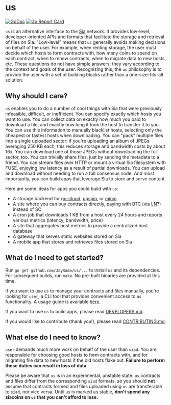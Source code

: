 us
==

[![GoDoc](https://godoc.org/lukechampine.com/us?status.svg)](https://godoc.org/lukechampine.com/us)
[![Go Report Card](https://goreportcard.com/badge/lukechampine.com/us)](https://goreportcard.com/report/lukechampine.com/us)

`us` is an alternative interface to the [Sia](https://gitlab.com/NebulousLabs/Sia)
network. It provides low-level, developer-oriented APIs and formats that
facilitate the storage and retrieval of files on Sia. "Low-level" means that
`us` generally avoids making decisions on behalf of the user. For example,
when renting storage, the user must decide which hosts to form contracts with,
how many coins to spend on each contract, when to renew contracts, when to
migrate data to new hosts, etc. These questions do not have simple answers;
they vary according to the context and goals of the user. Recognizing this,
the `us` philosophy is to provide the user with a set of building blocks
rather than a one-size-fits-all solution.


## Why should I care?

`us` enables you to do a number of cool things with Sia that were previously
infeasible, difficult, or inefficient. You can specify exactly which hosts you
want to use. You can collect data on exactly how much you paid to download a
file, and exactly how long it took the host to transfer it to you. You can use
this information to manually blacklist hosts, selecting only the cheapest or
fastest hosts when downloading. You can "pack" multiple files into a single
uploaded sector: if you're uploading an album of JPEGs averaging 250 KB each,
this reduces storage and bandwidth costs by about 16x. You can download one of
those JPEGs without downloading the full sector, too. You can trivially share
files, just by sending the metadata to a friend. You can stream files over
HTTP or mount a virtual Sia filesystem with FUSE, enjoying low latency as a
result of partial downloads. You can upload and download without needing to
run a full consensus node. And most importantly, you can build apps that
leverage Sia to store and serve content.

Here are some ideas for apps you could build with `us`:

- A storage backend for [go-cloud](https://github.com/google/go-cloud), [upspin](https://github.com/upspin/upspin), or [minio](https://github.com/minio/minio)
- A site where you can buy contracts directly, paying with BTC (via [LN](https://lightning.network/)?) instead of SC
- A cron job that downloads 1 KB from a host every 24 hours and reports various metrics (latency, bandwidth, price)
- A site that aggregates host metrics to provide a centralized host database
- A gateway that serves static websites stored on Sia
- A mobile app that stores and retrieves files stored on Sia


## What do I need to get started?

Run `go get github.com/JayRama/us/...` to install `us` and its
dependencies. For subsequent builds, run `make`. No pre-built binaries
are provided at this time.

If you want to use `us` to manage your contracts and files manually, you're
looking for `user`, a CLI tool that provides convenient access to `us`
functionality. A usage guide is available [here](cmd/user/README.md).

If you want to use `us` to build apps, please read [DEVELOPERS.md](DEVELOPERS.md).

If you would like to contribute (thank you!), please read [CONTRIBUTING.md](CONTRIBUTING.md).


## What else do I need to know?

`user` demands much more work on behalf of the user than `siad`. You are
responsible for choosing good hosts to form contracts with, and for migrating
file data to new hosts if the old hosts flake out. **Failure to perform these
duties can result in loss of data.**

Please be aware that `us` is in an experimental, unstable state. `us`
contracts and files differ from the corresponding `siad` formats, so you
should **not** assume that contracts formed and files uploaded using `us` are
transferable to `siad`, nor vice versa. Until `us` is marked as stable,
**don't spend any siacoins on `us` that you can't afford to lose.**

